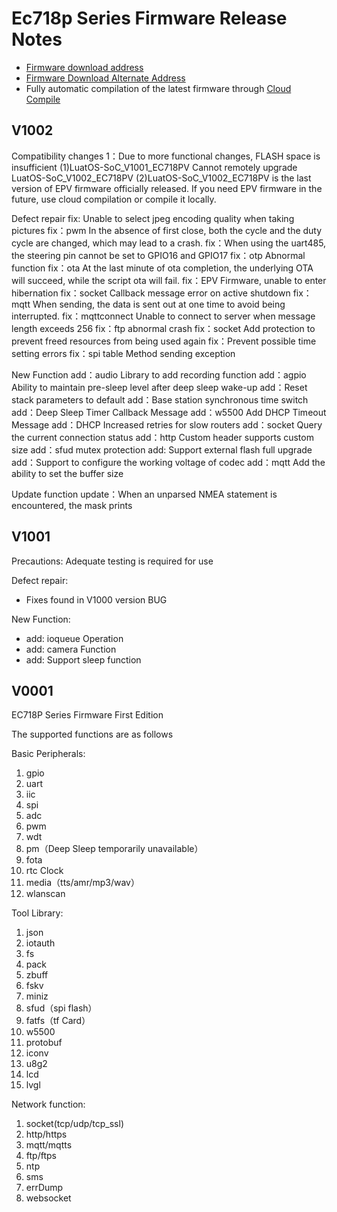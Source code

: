 # Ec718p Series Firmware Release Notes

* [Firmware download address](https://gitee.com/openLuat/LuatOS/releases)
* [Firmware Download Alternate Address](https://pan.air32.cn/s/DJTr?path=%2F)
* Fully automatic compilation of the latest firmware through [Cloud Compile](https://wiki.luatos.org/develop/compile/Cloud_compilation.html)


## V1002
Compatibility changes
1：Due to more functional changes, FLASH space is insufficient
    (1)LuatOS-SoC_V1001_EC718PV Cannot remotely upgrade LuatOS-SoC_V1002_EC718PV
    (2)LuatOS-SoC_V1002_EC718PV is the last version of EPV firmware officially released. If you need EPV firmware in the future, use cloud compilation or compile it locally.


Defect repair
fix: Unable to select jpeg encoding quality when taking pictures
fix：pwm In the absence of first close, both the cycle and the duty cycle are changed, which may lead to a crash.
fix：When using the uart485, the steering pin cannot be set to GPIO16 and GPIO17
fix：otp Abnormal function
fix：ota At the last minute of ota completion, the underlying OTA will succeed, while the script ota will fail.
fix：EPV Firmware, unable to enter hibernation
fix：socket Callback message error on active shutdown
fix：mqtt When sending, the data is sent out at one time to avoid being interrupted.
fix：mqttconnect Unable to connect to server when message length exceeds 256
fix：ftp abnormal crash
fix：socket Add protection to prevent freed resources from being used again
fix：Prevent possible time setting errors
fix：spi table Method sending exception


New Function
add：audio Library to add recording function
add：agpio Ability to maintain pre-sleep level after deep sleep wake-up
add：Reset stack parameters to default
add：Base station synchronous time switch
add：Deep Sleep Timer Callback Message
add：w5500 Add DHCP Timeout Message
add：DHCP Increased retries for slow routers
add：socket Query the current connection status
add：http Custom header supports custom size
add：sfud mutex protection
add: Support external flash full upgrade
add：Support to configure the working voltage of codec
add：mqtt Add the ability to set the buffer size

Update function
update：When an unparsed NMEA statement is encountered, the mask prints



## V1001

Precautions:
Adequate testing is required for use


Defect repair:
* Fixes found in V1000 version BUG

New Function:
* add: ioqueue Operation
* add: camera Function
* add: Support sleep function


## V0001

EC718P Series Firmware First Edition

The supported functions are as follows

Basic Peripherals:

1. gpio
2. uart
3. iic
4. spi
5. adc
6. pwm
7. wdt
8. pm（Deep Sleep temporarily unavailable）
9. fota
10. rtc Clock
11. media（tts/amr/mp3/wav）
12. wlanscan

Tool Library:

1. json
2. iotauth
3. fs
4. pack
5. zbuff
7. fskv
8. miniz
9. sfud（spi flash）
10. fatfs（tf Card）
11. w5500
12. protobuf
13. iconv
14. u8g2
15. lcd
16. lvgl

Network function:

1. socket(tcp/udp/tcp_ssl)
2. http/https
3. mqtt/mqtts
4. ftp/ftps
5. ntp
6. sms
7. errDump
8. websocket
